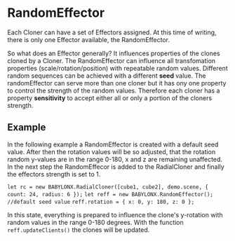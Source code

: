 # RandomEffector

Each Cloner can have a set of Effectors assigned. At this time of writing, there is only one Effector available, the RandomEffector.

So what does an Effector generally? It influences properties of the clones cloned by a Cloner. The RandomEffector can influence all transfomation properties (scale/rotation/position) with repeatable random values. Different random sequences can be achieved with a different **seed** value. The randomEffector can serve more than one cloner but it has ony one property to control the strength of the random values. Therefore each cloner has a property **sensitivity** to accept either all or only a portion of the cloners strength. 

## Example

In the following example a RandomEffector is created with a default seed value. After then the rotation values will be so adjusted, that the rotation random y-values are in the range 0-180, x and z are remaining unaffected. In the next step the RandomEffecor is added to the RadialCloner and finally the effectors strength is set to 1.

`let rc = new BABYLONX.RadialCloner([cube1, cube2], demo.scene, { count: 24, radius: 6 });`
`let reff = new BABYLONX.RandomEffector(); //default seed value` 
`reff.rotation = { x: 0, y: 180, z: 0 }; `

In this state, everything is prepared to influence the clone's y-rotation with random values in the range 0-180 degrees. With the function `reff.updateClients()` the clones will be updated. 
